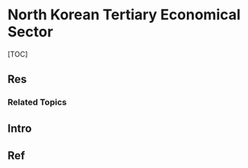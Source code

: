 # North Korean Tertiary Economical Sector

[TOC]



## Res
### Related Topics



## Intro



## Ref
